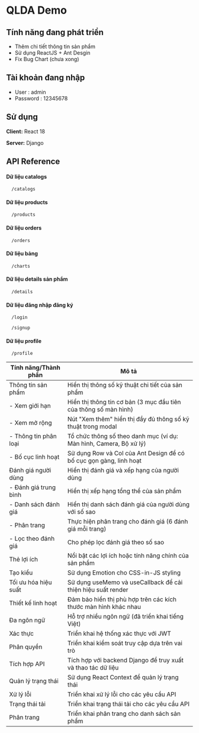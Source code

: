 
# QLDA Demo



## Tính năng đang phát triển

- Thêm chi tiết thông tin sản phẩm
- Sử dụng ReactJS + Ant Desgin
- Fix Bug Chart (chưa xong)

## Tài khoản đang nhập
- User : admin
- Password : 12345678

## Sử dụng

**Client:** React 18

**Server:** Django


## API Reference

#### Dữ liệu catalogs

```http
  /catalogs
```

#### Dữ liệu products

```http
  /products
```

#### Dữ liệu orders

```http
  /orders
```

#### Dữ liệu bảng

```http
  /charts
```
#### Dữ liệu details sản phẩm

```http
  /details
```

#### Dữ liệu đăng nhập đăng ký

```http
  /login
```
```http
  /signup
```

#### Dữ liệu profile
```http
  /profile
```

| Tính năng/Thành phần | Mô tả |
|----------------------|-------|
| Thông tin sản phẩm | Hiển thị thông số kỹ thuật chi tiết của sản phẩm |
| - Xem giới hạn | Hiển thị thông tin cơ bản (3 mục đầu tiên của thông số màn hình) |
| - Xem mở rộng | Nút "Xem thêm" hiển thị đầy đủ thông số kỹ thuật trong modal |
| - Thông tin phân loại | Tổ chức thông số theo danh mục (ví dụ: Màn hình, Camera, Bộ xử lý) |
| - Bố cục linh hoạt | Sử dụng Row và Col của Ant Design để có bố cục gọn gàng, linh hoạt |
| Đánh giá người dùng | Hiển thị đánh giá và xếp hạng của người dùng |
| - Đánh giá trung bình | Hiển thị xếp hạng tổng thể của sản phẩm |
| - Danh sách đánh giá | Hiển thị danh sách đánh giá của người dùng với số sao |
| - Phân trang | Thực hiện phân trang cho đánh giá (6 đánh giá mỗi trang) |
| - Lọc theo đánh giá | Cho phép lọc đánh giá theo số sao |
| Thẻ lợi ích | Nổi bật các lợi ích hoặc tính năng chính của sản phẩm |
| Tạo kiểu | Sử dụng Emotion cho CSS-in-JS styling |
| Tối ưu hóa hiệu suất | Sử dụng useMemo và useCallback để cải thiện hiệu suất render |
| Thiết kế linh hoạt | Đảm bảo hiển thị phù hợp trên các kích thước màn hình khác nhau |
| Đa ngôn ngữ | Hỗ trợ nhiều ngôn ngữ (đã triển khai tiếng Việt) |
| Xác thực | Triển khai hệ thống xác thực với JWT |
| Phân quyền | Triển khai kiểm soát truy cập dựa trên vai trò |
| Tích hợp API | Tích hợp với backend Django để truy xuất và thao tác dữ liệu |
| Quản lý trạng thái | Sử dụng React Context để quản lý trạng thái |
| Xử lý lỗi | Triển khai xử lý lỗi cho các yêu cầu API |
| Trạng thái tải | Triển khai trạng thái tải cho các yêu cầu API |
| Phân trang | Triển khai phân trang cho danh sách sản phẩm |
